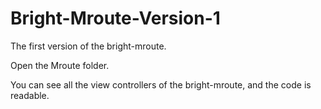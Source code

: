# Bright-Mroute-Version-1
The first version of the bright-mroute.

Open the Mroute folder.

You can see all the view controllers of the bright-mroute, and the code is readable. 

